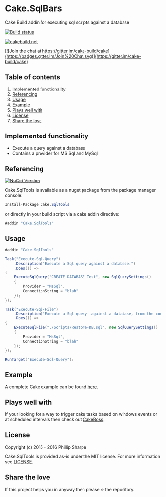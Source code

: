 # Cake.SqlBars
Cake Build addin for executing sql scripts against a database

[![Build status](https://ci.appveyor.com/api/projects/status/l726ygqbcja9emgb?svg=true)](https://ci.appveyor.com/project/SharpeRAD/cake-sqltools)

[![cakebuild.net](https://img.shields.io/badge/WWW-cakebuild.net-blue.svg)](http://cakebuild.net/)

[![Join the chat at https://gitter.im/cake-build/cake](https://badges.gitter.im/Join%20Chat.svg)](https://gitter.im/cake-build/cake)



## Table of contents

1. [Implemented functionality](https://github.com/SharpeRAD/Cake.SqlTools#implemented-functionality)
2. [Referencing](https://github.com/SharpeRAD/Cake.SqlTools#referencing)
3. [Usage](https://github.com/SharpeRAD/Cake.SqlTools#usage)
4. [Example](https://github.com/SharpeRAD/Cake.SqlTools#example)
5. [Plays well with](https://github.com/SharpeRAD/Cake.SqlTools#plays-well-with)
6. [License](https://github.com/SharpeRAD/Cake.SqlTools#license)
7. [Share the love](https://github.com/SharpeRAD/Cake.SqlTools#share-the-love)



## Implemented functionality

* Execute a query against a database
* Contains a provider for MS Sql and MySql



## Referencing

[![NuGet Version](http://img.shields.io/nuget/v/Cake.SqlTools.svg?style=flat)](https://www.nuget.org/packages/Cake.SqlTools/)

Cake.SqlTools is available as a nuget package from the package manager console:

```csharp
Install-Package Cake.SqlTools
```

or directly in your build script via a cake addin directive:

```csharp
#addin "Cake.SqlTools"
```



## Usage

```csharp
#addin "Cake.SqlTools"

Task("Execute-Sql-Query")
    .Description("Execute a Sql query against a database.")
    .Does(() =>
{
    ExecuteSqlQuery("CREATE DATABASE Test", new SqlQuerySettings()
    {
        Provider = "MsSql",
        ConnectionString = "blah"
    });
});

Task("Execute-Sql-File")
    .Description("Execute a Sql query  against a database, from the contents of a file.")
    .Does(() =>
{
    ExecuteSqlFile("./Scripts/Restore-DB.sql", new SqlQuerySettings()
    {
        Provider = "MsSql",
        ConnectionString = "blah"
    });
});

RunTarget("Execute-Sql-Query");
```



## Example

A complete Cake example can be found [here](https://github.com/SharpeRAD/Cake.SqlTools/blob/master/test/build.cake).



## Plays well with

If your looking for a way to trigger cake tasks based on windows events or at scheduled intervals then check out [CakeBoss](https://github.com/SharpeRAD/CakeBoss).



## License

Copyright (c) 2015 - 2016 Phillip Sharpe

Cake.SqlTools is provided as-is under the MIT license. For more information see [LICENSE](https://github.com/SharpeRAD/Cake.SqlTools/blob/master/LICENSE).



## Share the love

If this project helps you in anyway then please :star: the repository.